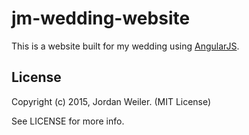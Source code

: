 # jm-wedding-website

This is a website built for my wedding using [AngularJS].

## License

Copyright (c) 2015, Jordan Weiler. (MIT License)

See LICENSE for more info.

[AngularJS]: https://angularjs.org/